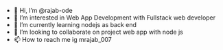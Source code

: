 - 👋 Hi, I’m @rajab-ode
- 👀 I’m interested in Web App Development with Fullstack web developer
- 🌱 I’m currently learning nodejs as back end
- 💞️ I’m looking to collaborate on project web app with node js
- 📫 How to reach me ig mrajab_007

<!---
rajab-ode/rajab-ode is a ✨ special ✨ repository because its `README.md` (this file) appears on your GitHub profile.
You can click the Preview link to take a look at your changes.
--->

